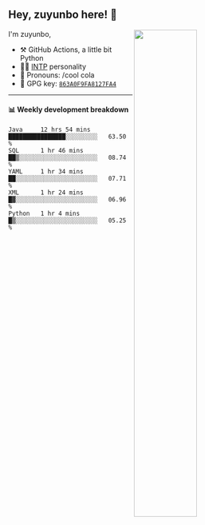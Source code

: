 

## Hey, zuyunbo here! :wave: 
[<img align="right" width="50%" src="https://github-readme-stats.vercel.app/api?username=zuyunbo&theme=dark&show_icons=true">](https://metrics.lecoq.io/ouuan?template=classic)

I'm zuyunbo,

-   :hammer_and_pick: GitHub Actions, a little bit Python
-   :man_scientist: [INTP](https://www.16personalities.com/profiles/3302586f07ca3) personality
-   :man: Pronouns: /cool cola
-   :key: GPG key: [`863A0F9FA8127FA4`](https://github.com/zuyunbo.gpg)

---


#### :bar_chart: Weekly development breakdown

<!--START_SECTION:waka-->
```text
Java     12 hrs 54 mins  ████████████████░░░░░░░░░   63.50 % 
SQL      1 hr 46 mins    ██▒░░░░░░░░░░░░░░░░░░░░░░   08.74 % 
YAML     1 hr 34 mins    ██░░░░░░░░░░░░░░░░░░░░░░░   07.71 % 
XML      1 hr 24 mins    █▓░░░░░░░░░░░░░░░░░░░░░░░   06.96 % 
Python   1 hr 4 mins     █▒░░░░░░░░░░░░░░░░░░░░░░░   05.25 % 
```
<!--END_SECTION:waka-->


